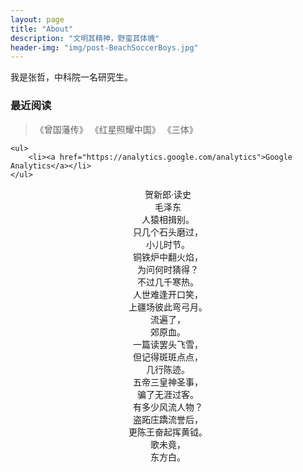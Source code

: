 ```yaml
---
layout: page
title: "About"
description: "文明其精神，野蛮其体魄"
header-img: "img/post-BeachSoccerBoys.jpg"
---
```




我是张哲，中科院一名研究生。
### 最近阅读
> 《曾国藩传》
 《红星照耀中国》
 《三体》

<div class="zh post-container">

    <ul>
        <li><a href="https://analytics.google.com/analytics">Google Analytics</a></li>
    </ul>
</div>

<center> 贺新郎·读史  
<center>   毛泽东  
<center>人猿相揖别。  
<center>只几个石头磨过，  
<center>小儿时节。  
<center>铜铁炉中翻火焰，  
<center>为问何时猜得？      
<center>不过几千寒热。   
<center>人世难逢开口笑，  
<center>上疆场彼此弯弓月。  
<center>流遍了，  
<center>郊原血。  
<center>一篇读罢头飞雪，  
<center>但记得斑斑点点，  
<center>几行陈迹。  
<center>五帝三皇神圣事，  
<center>骗了无涯过客。  
<center>有多少风流人物？  
<center>盗跖庄蹻流誉后，  
<center>更陈王奋起挥黄钺。  
<center>歌未竟，  
<center>东方白。  
